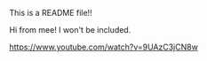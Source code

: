 This is a README file!!

Hi from mee!
I won't be included.

https://www.youtube.com/watch?v=9UAzC3jCN8w
